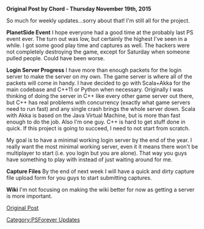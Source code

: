 **Original Post by Chord - Thursday November 19th, 2015**

So much for weekly updates...sorry about that! I'm still all for the
project.

**PlanetSide Event**
I hope everyone had a good time at the probably last PS event ever. The
turn out was low, but certainly the highest I've seen in a while. I got
some good play time and captures as well. The hackers were not
completely destroying the game, except for Saturday when someone pulled
people. Could have been worse.

**Login Server Progress**
I have more than enough packets for the login server to make the server
on my own. The game server is where all of the packets will come in
handy. I have decided to go with Scala+Akka for the main codebase and
C++11 or Python when necessary. Originally I was thinking of doing the
server in C++ like every other game server out there, but C++ has real
problems with concurrency (exactly what game servers need to run fast)
and any single crash brings the whole server down. Scala with Akka is
based on the Java Virtual Machine, but is more than fast enough to do
the job. Also I'm one guy. C++ is hard to get stuff done in quick. If
this project is going to succeed, I need to not start from scratch.

My goal is to have a minimal working login server by the end of the
year. I really want the most minimal working server, even it it means
there won't be multiplayer to start (i.e. you login but you are alone).
That way you guys have something to play with instead of just waiting
around for me.

**Capture Files**
By the end of next week I will have a quick and dirty capture file
upload form for you guys to start submitting captures.

**Wiki**
I'm not focusing on making the wiki better for now as getting a server
is more important.

[Original Post](http://psforever.net/forum/viewtopic.php?f=11&t=26)

[Category:PSForever Updates](Category:PSForever_Updates.md)
